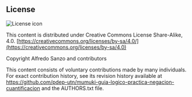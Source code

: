 ## License
![License icon](https://licensebuttons.net/l/by-sa/3.0/88x31.png)

This content is distributed under Creative Commons License Share-Alike, 4.0. [https://creativecommons.org/licenses/by-sa/4.0/](https://creativecommons.org/licenses/by-sa/4.0)

Copyright Alfredo Sanzo and contributors

This content consists of voluntary contributions made by many
individuals. For exact contribution history, see its revision history
available at https://github.com/pdep-utn/mumuki-guia-logico-practica-negacion-cuantificacion and the AUTHORS.txt file.

